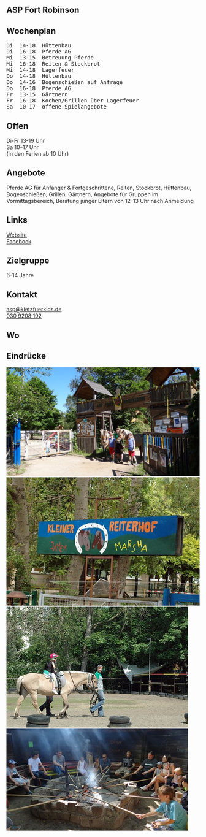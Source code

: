 ## ASP Fort Robinson

## Wochenplan
<pre id="weeklyschedule">
Di  14-18  Hüttenbau
Di  16-18  Pferde AG
Mi  13-15  Betreuung Pferde
Mi  16-18  Reiten & Stockbrot
Mi  14-18  Lagerfeuer
Do  14-18  Hüttenbau
Do  14-16  Bogenschießen auf Anfrage
Do  16-18  Pferde AG
Fr  13-15  Gärtnern
Fr  16-18  Kochen/Grillen über Lagerfeuer
Sa  10-17  offene Spielangebote
</pre>

## Offen
Di-Fr 13-19 Uhr<br>
Sa 10–17 Uhr<br>
(in den Ferien ab 10 Uhr)

## Angebote
<p id="activities">Pferde AG für Anfänger & Fortgeschrittene, Reiten, Stockbrot, Hüttenbau, Bogenschießen, Grillen, Gärtnern, Angebote für Gruppen im Vormittagsbereich, Beratung junger Eltern von 12-13 Uhr nach Anmeldung
</p>

## Links
<a target="_blank" href="http://www.kietzfuerkids.de/fort-robinson/">Website</a><br>
<a target="_blank" href="https://www.facebook.com/pages/Fort-Robinson-ASP/294121017862787">Facebook</a>

## Zielgruppe
6-14 Jahre

## Kontakt
[asp@kietzfuerkids.de](mailto:asp@kietzfuerkids.de)<br>
<a href="tel:+49309208192">030 9208 192</a>

## Wo
<div id="gmap"></div>
<script>window.onload = showMap('Wartiner Str. 79, 13057 Berlin', 0, 'gmap_mini')</script>

## Eindrücke
<div class="mediacontainer">
  <img src="images/ASP_Fort_Robinson/1.jpg" />
  <img src="images/ASP_Fort_Robinson/2.jpg" />
  <img src="images/ASP_Fort_Robinson/3.jpg" />
  <img src="images/ASP_Fort_Robinson/4.jpg" />
</div>